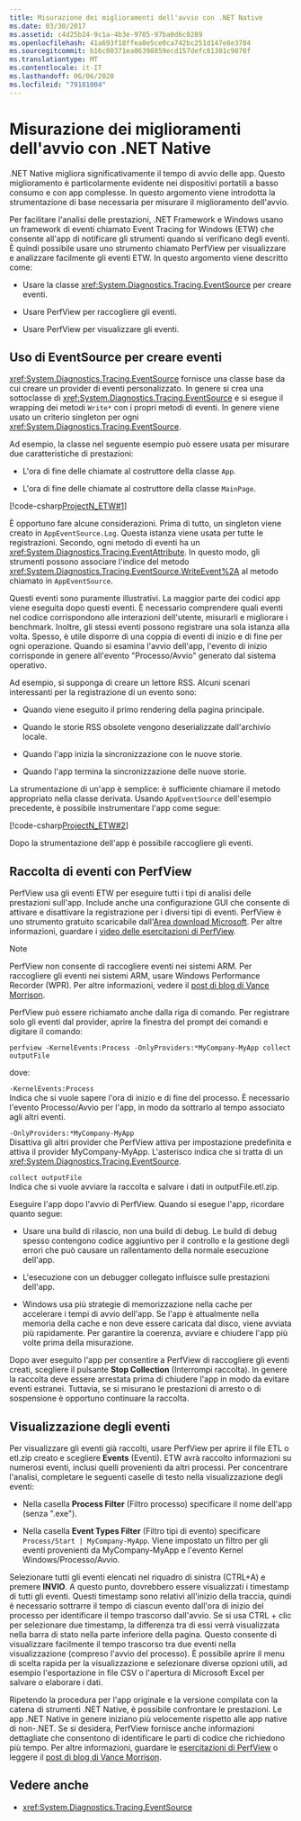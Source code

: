 ```yaml
---
title: Misurazione dei miglioramenti dell'avvio con .NET Native
ms.date: 03/30/2017
ms.assetid: c4d25b24-9c1a-4b3e-9705-97ba0d6c0289
ms.openlocfilehash: 41a693f18ffea0e5ce0ca742bc251d147e8e3784
ms.sourcegitcommit: b16c00371ea06398859ecd157defc81301c9070f
ms.translationtype: MT
ms.contentlocale: it-IT
ms.lasthandoff: 06/06/2020
ms.locfileid: "79181004"
---
```

# <a name="measuring-startup-improvement-with-net-native"></a>Misurazione dei miglioramenti dell'avvio con .NET Native
.NET Native migliora significativamente il tempo di avvio delle app. Questo miglioramento è particolarmente evidente nei dispositivi portatili a basso consumo e con app complesse. In questo argomento viene introdotta la strumentazione di base necessaria per misurare il miglioramento dell'avvio.  
  
 Per facilitare l'analisi delle prestazioni, .NET Framework e Windows usano un framework di eventi chiamato Event Tracing for Windows (ETW) che consente all'app di notificare gli strumenti quando si verificano degli eventi. È quindi possibile usare uno strumento chiamato PerfView per visualizzare e analizzare facilmente gli eventi ETW. In questo argomento viene descritto come:  
  
- Usare la classe <xref:System.Diagnostics.Tracing.EventSource> per creare eventi.  
  
- Usare PerfView per raccogliere gli eventi.  
  
- Usare PerfView per visualizzare gli eventi.  
  
## <a name="using-eventsource-to-emit-events"></a>Uso di EventSource per creare eventi  
 <xref:System.Diagnostics.Tracing.EventSource> fornisce una classe base da cui creare un provider di eventi personalizzato. In genere si crea una sottoclasse di <xref:System.Diagnostics.Tracing.EventSource> e si esegue il wrapping dei metodi `Write*` con i propri metodi di eventi. In genere viene usato un criterio singleton per ogni <xref:System.Diagnostics.Tracing.EventSource>.  
  
 Ad esempio, la classe nel seguente esempio può essere usata per misurare due caratteristiche di prestazioni:  
  
- L'ora di fine delle chiamate al costruttore della classe `App`.  
  
- L'ora di fine delle chiamate al costruttore della classe `MainPage`.  
  
 [!code-csharp[ProjectN_ETW#1](../../../samples/snippets/csharp/VS_Snippets_CLR/projectn_etw/cs/etw1.cs#1)]  
  
 È opportuno fare alcune considerazioni. Prima di tutto, un singleton viene creato in `AppEventSource.Log`. Questa istanza viene usata per tutte le registrazioni. Secondo, ogni metodo di eventi ha un <xref:System.Diagnostics.Tracing.EventAttribute>. In questo modo, gli strumenti possono associare l'indice del metodo <xref:System.Diagnostics.Tracing.EventSource.WriteEvent%2A> al metodo chiamato in `AppEventSource`.  
  
 Questi eventi sono puramente illustrativi. La maggior parte dei codici app viene eseguita dopo questi eventi. È necessario comprendere quali eventi nel codice corrispondono alle interazioni dell'utente, misurarli e migliorare i benchmark. Inoltre, gli stessi eventi possono registrare una sola istanza alla volta. Spesso, è utile disporre di una coppia di eventi di inizio e di fine per ogni operazione. Quando si esamina l'avvio dell'app, l'evento di inizio corrisponde in genere all'evento "Processo/Avvio" generato dal sistema operativo.  
  
 Ad esempio, si supponga di creare un lettore RSS. Alcuni scenari interessanti per la registrazione di un evento sono:  
  
- Quando viene eseguito il primo rendering della pagina principale.  
  
- Quando le storie RSS obsolete vengono deserializzate dall'archivio locale.  
  
- Quando l'app inizia la sincronizzazione con le nuove storie.  
  
- Quando l'app termina la sincronizzazione delle nuove storie.  
  
 La strumentazione di un'app è semplice: è sufficiente chiamare il metodo appropriato nella classe derivata. Usando `AppEventSource` dell'esempio precedente, è possibile instrumentare l'app come segue:  
  
 [!code-csharp[ProjectN_ETW#2](../../../samples/snippets/csharp/VS_Snippets_CLR/projectn_etw/cs/etw2.cs#2)]  
  
 Dopo la strumentazione dell'app è possibile raccogliere gli eventi.  
  
## <a name="gathering-events-with-perfview"></a>Raccolta di eventi con PerfView  
 PerfView usa gli eventi ETW per eseguire tutti i tipi di analisi delle prestazioni sull'app. Include anche una configurazione GUI che consente di attivare e disattivare la registrazione per i diversi tipi di eventi. PerfView è uno strumento gratuito scaricabile dall'[Area download Microsoft](https://www.microsoft.com/download/details.aspx?id=28567). Per altre informazioni, guardare i [video delle esercitazioni di PerfView](https://channel9.msdn.com/Series/PerfView-Tutorial).  
  
> [!NOTE]
> PerfView non consente di raccogliere eventi nei sistemi ARM. Per raccogliere gli eventi nei sistemi ARM, usare Windows Performance Recorder (WPR). Per altre informazioni, vedere il [post di blog di Vance Morrison](https://docs.microsoft.com/archive/blogs/vancem/collecting-etwperfview-data-on-an-windows-rt-winrt-arm-surface-device).  
  
 PerfView può essere richiamato anche dalla riga di comando. Per registrare solo gli eventi dal provider, aprire la finestra del prompt dei comandi e digitare il comando:  
  
```console
perfview -KernelEvents:Process -OnlyProviders:*MyCompany-MyApp collect outputFile
```  
  
 dove:  
  
 `-KernelEvents:Process`  
 Indica che si vuole sapere l'ora di inizio e di fine del processo. È necessario l'evento Processo/Avvio per l'app, in modo da sottrarlo al tempo associato agli altri eventi.  
  
 `-OnlyProviders:*MyCompany-MyApp`  
 Disattiva gli altri provider che PerfView attiva per impostazione predefinita e attiva il provider MyCompany-MyApp.  L'asterisco indica che si tratta di un <xref:System.Diagnostics.Tracing.EventSource>.  
  
 `collect outputFile`  
 Indica che si vuole avviare la raccolta e salvare i dati in outputFile.etl.zip.  
  
 Eseguire l'app dopo l'avvio di PerfView. Quando si esegue l'app, ricordare quanto segue:  
  
- Usare una build di rilascio, non una build di debug. Le build di debug spesso contengono codice aggiuntivo per il controllo e la gestione degli errori che può causare un rallentamento della normale esecuzione dell'app.  
  
- L'esecuzione con un debugger collegato influisce sulle prestazioni dell'app.  
  
- Windows usa più strategie di memorizzazione nella cache per accelerare i tempi di avvio dell'app. Se l'app è attualmente nella memoria della cache e non deve essere caricata dal disco, viene avviata più rapidamente. Per garantire la coerenza, avviare e chiudere l'app più volte prima della misurazione.  
  
 Dopo aver eseguito l'app per consentire a PerfView di raccogliere gli eventi creati, scegliere il pulsante **Stop Collection** (Interrompi raccolta). In genere la raccolta deve essere arrestata prima di chiudere l'app in modo da evitare eventi estranei. Tuttavia, se si misurano le prestazioni di arresto o di sospensione è opportuno continuare la raccolta.  
  
## <a name="displaying-the-events"></a>Visualizzazione degli eventi  
 Per visualizzare gli eventi già raccolti, usare PerfView per aprire il file ETL o etl.zip creato e scegliere **Events** (Eventi). ETW avrà raccolto informazioni su numerosi eventi, inclusi quelli provenienti da altri processi. Per concentrare l'analisi, completare le seguenti caselle di testo nella visualizzazione degli eventi:  
  
- Nella casella **Process Filter** (Filtro processo) specificare il nome dell'app (senza ".exe").  
  
- Nella casella **Event Types Filter** (Filtro tipi di evento) specificare `Process/Start | MyCompany-MyApp`. Viene impostato un filtro per gli eventi provenienti da MyCompany-MyApp e l'evento Kernel Windows/Processo/Avvio.  
  
 Selezionare tutti gli eventi elencati nel riquadro di sinistra (CTRL+A) e premere **INVIO**. A questo punto, dovrebbero essere visualizzati i timestamp di tutti gli eventi. Questi timestamp sono relativi all'inizio della traccia, quindi è necessario sottrarre il tempo di ciascun evento dall'ora di inizio del processo per identificare il tempo trascorso dall'avvio. Se si usa CTRL + clic per selezionare due timestamp, la differenza tra di essi verrà visualizzata nella barra di stato nella parte inferiore della pagina. Questo consente di visualizzare facilmente il tempo trascorso tra due eventi nella visualizzazione (compreso l'avvio del processo). È possibile aprire il menu di scelta rapida per la visualizzazione e selezionare diverse opzioni utili, ad esempio l'esportazione in file CSV o l'apertura di Microsoft Excel per salvare o elaborare i dati.  
  
 Ripetendo la procedura per l'app originale e la versione compilata con la catena di strumenti .NET Native, è possibile confrontare le prestazioni.   Le app .NET Native in genere iniziano più velocemente rispetto alle app native di non-.NET. Se si desidera, PerfView fornisce anche informazioni dettagliate che consentono di identificare le parti di codice che richiedono più tempo. Per altre informazioni, guardare le [esercitazioni di PerfView](https://channel9.msdn.com/Series/PerfView-Tutorial) o leggere il [post di blog di Vance Morrison](https://docs.microsoft.com/archive/blogs/vancem/publication-of-the-perfview-performance-analysis-tool).  
  
## <a name="see-also"></a>Vedere anche

- <xref:System.Diagnostics.Tracing.EventSource>
